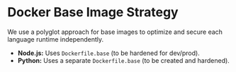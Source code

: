 # Docker Base Image Strategy

We use a polyglot approach for base images to optimize and secure each language runtime independently.

* **Node.js:** Uses `Dockerfile.base` (to be hardened for dev/prod).
* **Python:** Uses a separate `Dockerfile.base` (to be created and hardened).

